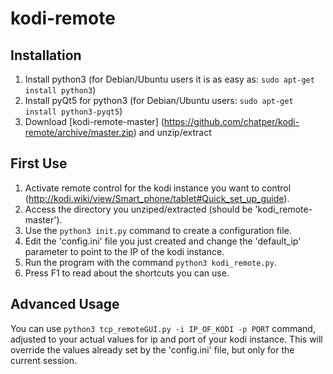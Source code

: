 # kodi-remote

## Installation

1. Install python3 (for Debian/Ubuntu users it is as easy as: ```sudo apt-get install python3```)
2. Install pyQt5 for python3 (for Debian/Ubuntu users: ```sudo apt-get install python3-pyqt5```)
3. Download [kodi-remote-master] (https://github.com/chatper/kodi-remote/archive/master.zip) and unzip/extract


## First Use

1. Activate remote control for the kodi instance you want to control (http://kodi.wiki/view/Smart_phone/tablet#Quick_set_up_guide).
2. Access the directory you unziped/extracted (should be 'kodi_remote-master').
3. Use the ```python3 init.py``` command to create a configuration file.
4. Edit the 'config.ini' file you just created and change the 'default_ip' parameter to point to the IP of the kodi instance.
5. Run the program with the command ```python3 kodi_remote.py```.
6. Press F1 to read about the shortcuts you can use.

## Advanced Usage

You can use ```python3 tcp_remoteGUI.py -i IP_OF_KODI -p PORT``` command, adjusted to your actual values for ip and port of your kodi instance. This will override the values already set by the 'config.ini' file, but only for the current session.
